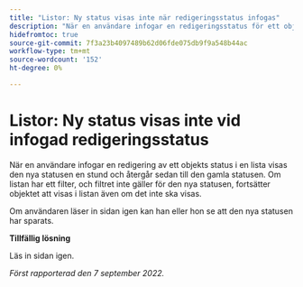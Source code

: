 ```yaml
---
title: "Listor: Ny status visas inte när redigeringsstatus infogas"
description: "När en användare infogar en redigeringsstatus för ett objekt i en lista visas den nya statusen en stund och återgår sedan till den gamla statusen. Om listan har ett filter, och filtret inte gäller för den nya statusen, fortsätter objektet att visas i listan även om det inte ska visas. "
hidefromtoc: true
source-git-commit: 7f3a23b4097489b62d06fde075db9f9a548b44ac
workflow-type: tm+mt
source-wordcount: '152'
ht-degree: 0%

---
```



# Listor: Ny status visas inte vid infogad redigeringsstatus

När en användare infogar en redigering av ett objekts status i en lista visas den nya statusen en stund och återgår sedan till den gamla statusen. Om listan har ett filter, och filtret inte gäller för den nya statusen, fortsätter objektet att visas i listan även om det inte ska visas.

Om användaren läser in sidan igen kan han eller hon se att den nya statusen har sparats.

**Tillfällig lösning**

Läs in sidan igen.

_Först rapporterad den 7 september 2022._

